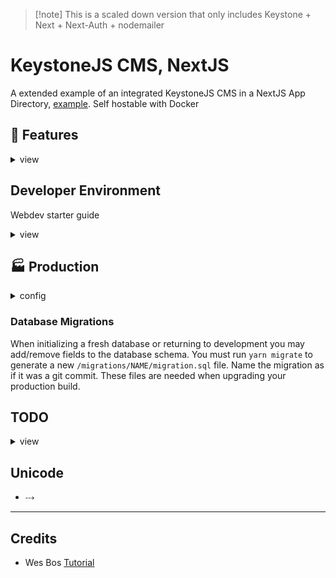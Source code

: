 > [!note] This is a scaled down version that only includes Keystone + Next + Next-Auth + nodemailer

# KeystoneJS CMS, NextJS

A extended example of an integrated KeystoneJS CMS in a NextJS App Directory, [example](https://github.com/keystonejs/keystone/tree/main/examples/framework-nextjs-app-directory). Self hostable with Docker

## 🔑 Features

<details>
<summary>view</summary>

### Analytics

Site analytics are set up to use an externally hosted [Umami](https://umami.is/) app. There are plans to add in admin dashboard analytics that insite user count, sales, and engagement data.

### Calendar

Events and Bookings can auto populate a connected Google Calendar.

### Authentication

[NextAuth](https://next-auth.js.org/) handles authentication which provides

- credentials login (local db) 
  - Password Reset (email verificiation)
- Social Logins (OAuth)

### Permissions & Roles

Roles are uniquly setup per instance. Each role can be customized by the *end user* with granular permission checkboxes setup in  `/src/keystone/schemas/permissions.ts`.

Developers can sculp more complex logic with `/src/keystone/access.ts`

> There is an initial db seed of **Admin**, **Editor**, **Client** Roles. These names and permissions can be customized to your project.
> </details>

## Developer Environment

Webdev starter guide
<details>
<summary>view</summary>

### Init

There are a few assets & components that you must create to give complete control over unique web parts such as

- logo
- nav menu
- header / footer

Here is a list of files you'll need to provide (there are some `*.ini` files that will help you gest started)

- create site unique assets for your brand 
  - `public/assets/logo.svg`
  - `public/assets/logo.png`
  - `public/assets/placeholder.png`
  - `public/favicon.ico`
- copy these files 
  - `cp src/ini/layout.ini.tsx src/app/layout.tsx`
  - `cp src/ini/Footer.ini.tsx src/components/private/Footer.tsx`
  - `cp src/ini/Nav.init.tsx src/components/private/Nav.tsx`
  - `cp src/ini/MainNavList.init.tsx src/components/private/MainNavList.tsx`
  - `cp src/ini/vars.ini.css src/styles/vars.css`
  - `cp src/ini/seed_data.ini.ts src/keystone/seed/seed_data.ts`. (depreciated)
  - `cp src/ini/extData.json.ini src/keystone/seed/extracted/extData.json`.
  - `cp .env.ini .env`

> [!warning] .env.local
> **NextJs** chooses `.env.local` over `.env` file. If you shuffling around env files I'd recomend setting it to `.env.dev` as to not run into split variable files when running the 2 dev servers

> [!tip] Private Folders
> there are a few `private` folders here dedicated to your unique components and assets that won't be pushed to this codebase repo

> \![warning] Code Editor
> because we are ignoring these files, your code editor may not *see* these files when attempting to search/open. You will need to manually dig through to the `private` folder.

As a webdev, if you would like to create custom pages (that override any page created in Keystone) use the `src/app/(private)` directory. Example page ideas that you could apply to your project include.

- `src/app/(private)/home/page.tsx`
- `src/app/(private)/admin/page.tsx`

### CSS Module Styles
styling is done by a mix of global styles and css modules. that are imported into each component with intellisens. This is done by the package `typescript-plugin-css-modules`. You must set your code editor's typescript to **Use Workspace Version**. I am moving away from sass as modern CSS has all the features I need. 

### VSCode Snippits

edit `typescriptreact.json` file

<details>

<summary>Typescript Page Snippit</summary>

```json
  "Typescript React Page With Import Server Comp": {
    "prefix": [ "page-tsx", "fpi", "import-react-functional-component"],
    "body": [
      "import { envs } from '@/envs'",
      "import { nextAuthOptions } from '@/session'",
      "import {",
      "\tlayout_site,",
      "\tpage_content,",
      "\tpage_layout,",
      "\t} from '@styles/layout.module.css'",
      "import { getServerSession } from 'next-auth'",
      "",
      "type Props = {",
      "\tsearchParams:{q:string}",
      "\tparams:{id:string}",
      "}",
      "",
      "const page = 1",
      "const perPage = envs.PERPAGE",
      "export default async function $0Page ({ params, searchParams }:Props) {",
      "\tconst session = await getServerSession(nextAuthOptions)",
      "\t// const { data, error } = await fetch()",
      "\t// if (error) return <ErrorPage error={error} ><p>data fetch error </p></ErrorPage>",
      "\t// if (!users) return <NoDataFoundPage><p>No users found</p></NoDataFoundPage>",
      "",
      "\treturn (",
      "\t\t<main className={[page_layout].join(' ')}>",
      "\t\t\t<header className={layout_site}>",
      "\t\t\t\t<h1>$0Page</h1>",
      "\t\t\t</header>",
      "\t\t\t<div className={[page_content, layout_site].join(' ')}>",
      "\t\t\t\t<p>content</p>",
      "\t\t\t</div>",
      "\t\t</main>",
      "\t)",
      "}",
  
    ],
    "description": "A React functional Page with Typescript types for props."
  },
```

</details>

### Authentication

uses [Next-Auth](https://next-auth.js.org/) to authenticate session. Check KeystoneJS [example](https://github.com/keystonejs/keystone/tree/main/examples/custom-session-next-auth) for a more basic integration

set your `NEXTAUTH_SECRET` env with `openssl rand -base64 32`

| Provider | setup url                                       |
|----------|-------------------------------------------------|
| Github   | https://github.com/settings/developers          |
| Google   | https://console.cloud.google.com/apis/dashboard |

### Email

Right now, I'm just using gmail's SMTP. Should be good for low traffic order confirmation & password reset. Once I integrate running mail campaigns I'll need a better solution.

https://myaccount.google.com/security

#### Mail Templating

[React Email](https://react.email/)

### Ecommerce (Stripe)

using stripe CLI have it listen to this webhook
https://stripe.com/docs/webhooks/quickstart

```sh
stripe listen --forward-to http://localhost:3000/api/webhooks/stripe
```

### Database

Assuming you know how to setup a [Postgres](https://www.postgresql.org/) database. Endpoint configured in `.env` file.

#### Seed Data

During development, if you'd like to deploy/migrate your db data to a new database (like a seperate production db), set env `SEED_EXTRACT_NONE` to `extract` and run `ks:dev`. This will create a `./src/keystone/seed/extracted/extData.json` that when flipping `SEED_EXTRACT_NONE` to `seed` will wright that data into the newley pointed database. 

Also handy for develpment when you need to test CRUD operations without re-writing items by hand. 

> [!info] Document
> any field using the rich text input type (usually named `content`) will query with an extra nested `document` key. I account for this in my `seedDatabase.ts` to make it easier to copy paste without having to remove the `document` key.

example query from apollo playground

```json
{
  content: { 
    document: [
      {
        type: "paragraph",
        children: [
          {
            text: "Learn about the amazing health benefits of various types of berries, including blueberries, strawberries, and raspberries."
          }
        ]
      }
    ],
  }
}
```

Remove the `document` if you plan on doing any direct API access. (this is not necessary in my `seedDatabase.ts` logic.)

```json
{
  content: [
      {
        type: "paragraph",
        children: [
          {
            text: "Learn about the amazing health benefits of various types of berries, including blueberries, strawberries, and raspberries."
          }
        ]
      }
    ],
}
```

#### ⚙️ Run Local Web Server

1. `yarn ks:dev` (always run first if running both servers)
2. `yarn n:dev`

> [!warning] changes made to the keystone config / schema / etc must stop and restart both services in this order or you'll recieve `[Error: EPERM: operation not permitted, unlink...` 
> 
> The **NextJS** packs in a version of it's own Keystone app that does not hot reload.

> [!error] any file imported inside the `/src/keystone` directory must be an absolute value. Typescript likes to import via `@...` and that will not work for backend imports. example: `import { envs } from '../../../envs'` and not `import { envs } from '@/envs';`

## Rules & Permissions

any changes to **access** **filters** **operations** or **permissions** will not take effect in the NextJs app until the server is reloaded. Luckily the **Keystone** app will hot reload with these changes

> 1. next `n:dev`

</details>

## 🏭 Production

<details>
<summary> config </summary>

- Keystone backend: **MAKE SURE DEV ENVIRONMENT IS GOOD 2 GO BEFORE PRODUCTION**. The Prisma types are auto generated and can become unsynced, do not make little tweaks in between dev and prod environments
- **self hosting** isn't strait forward. Here is my work around 
  - create a seperate `docker container` that runs `postgres`
  - run your dev environment to create the tables and edit the schemas
  - now you can `build` and `run` your app within a `docker container` </details>

### Database Migrations

When initializing a fresh database or returning to development you may add/remove fields to the database schema. You must run `yarn migrate` to generate a new `/migrations/NAME/migration.sql` file. Name the migration as if it was a git commit. These files are needed when upgrading your production build.
</details>

## TODO

<details>
<summary>view</summary>

#todo
- [ ] review addons that make sense per product / subscription (`inflatable banana bouncy house lol`)
- [ ] WHY IS NEXTJS terminal constantly logging `GET /_next/static/chunks/... 404`??? This i need to do before moving back to main branch
- [ ] make cute hover/click animation on powered by `www.tawtaw.site` link
- [ ] get rid of all `BlockLayout` files in favor of `Grid` or `Flex`
- [ ] update all `.ini` files
- [ ] fix all error and nodata page fallbacks
- [x] Post share modem w copy link (id)
- [ ] copy all data to json format and build to `cutefruit` live demo
- [x] page with side bar and site side bar (will use @container query)
- [x] all blocks tested
- [x] page layout that isn't complicated https://codepen.io/kevinpowell/pen/ExrZrrw?editors=1100
- [x] look into https://smolcss.dev/ for inspo
- [ ] stripe returns. How to refund products, tickets, subscriptions, etc
  - [ ] automate update Orders accordingling 
- [ ] limit / validate form inputs for things like names or text (as to not have infinite letters inputed)
- [ ] think about setting up all colors as `hsl` and set the `lightness` according to `dark` or `light` theme
- [ ] look into more robust light dark + other color themes
  - https://github.com/stolinski/tolin.ski/blob/main/src/routes/(blank)/experiments/dark-light/%2Bpage.svelte
  - https://tolin.ski/experiments/dark-light
- [ ] WARNING. look out for any ecommerce schema that takes a price. don't let client footgun themselves with ecommerce being listed as 'more than free' negative numbers
---
- [ ] add testing again
  - [ ] stripe webhook testing - https://accreditly.io/articles/test-stripe-webhooks-without-using-ngrok#content-3-local-stripe-webhook-testing-with-docker
- [ ] Toast notification with status timer on bottom border edge (like bitwarden)
- [ ] appointment schedualer https://cal.com/
- [ ] document signing https://www.docuseal.co/
- [ ] built in calendar for admin dash
- [ ] create a special admin input search for Users & Events that hot swaps with main search at top
- [x] transition as much Styled Components to CSS Modules
- [ ] screen shots / recordings
  - [ ] 16 / 10 (1200 x 750) - laptop
  - [ ] ? / ? - phone
  - [ ] Events
  - [ ] Bookings
  - [ ] Products (checkout)
- [ ] use grid-template-areas to make a better PricingTable component
- [ ] which components are site specific, add them to .ignore
  - [ ] `Hero.tsx`
  - [ ] `Nav.tsx`
  - [ ] `layout.tsx`
- [ ] add option for multi email brokers (other than gmail)
- [ ] global toast notifcations with Context Provider
- [ ] Error404 on all page route types
  - [x] posts
  - [x] pages
  - [ ] bookings
  - [ ] bookings
- [ ] move all `*.ini` and `styles` to a seperate repo (or asset bucket) as to not crowd this repo. Maybe have certain **Themed** style folders to pick from?
- [ ] keystone not compatible with **Node 22 LTE**
- [ ] delete all files appened with `*OLD.*`
- [ ] remove all commented `query.User.findOne` 
- [ ] ks field groups
  - [ ] add `Metadata` field group for dateCreated, dateModified, Categories, Tags to all Schema Types

### Blocks

#todo
- [ ] Gallery: better editor preview
- [ ] ticket checkout flow. (confirm ticket/seat as they enter cart)
  1. event page 
  2. ticket to cart creates ticket (ticket status === HOLD)
  3. checkout confirms status === PAYMENT_RECIEVED

- Announcements
  - create dynamic announcements that are private, members only, etc.

## Color pallet?

- https://realtimecolors.com/?colors=110604-fbf0ee-1b6874-ffffff-1b6874 </details>

## Unicode
- ⤏

---

## Credits

- Wes Bos [Tutorial](https://advancedreact.com/)